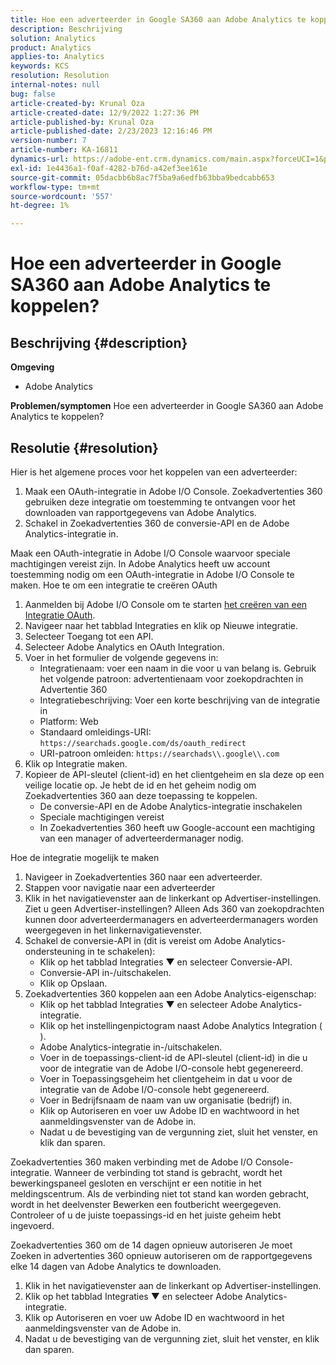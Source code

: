 ```yaml
---
title: Hoe een adverteerder in Google SA360 aan Adobe Analytics te koppelen?
description: Beschrijving
solution: Analytics
product: Analytics
applies-to: Analytics
keywords: KCS
resolution: Resolution
internal-notes: null
bug: false
article-created-by: Krunal Oza
article-created-date: 12/9/2022 1:27:36 PM
article-published-by: Krunal Oza
article-published-date: 2/23/2023 12:16:46 PM
version-number: 7
article-number: KA-16811
dynamics-url: https://adobe-ent.crm.dynamics.com/main.aspx?forceUCI=1&pagetype=entityrecord&etn=knowledgearticle&id=1c9ce939-c577-ed11-81aa-6045bd006149
exl-id: 1e4436a1-f0af-4282-b76d-a42ef3ee161e
source-git-commit: 05dacbb6b8ac7f5ba9a6edfb63bba9bedcabb653
workflow-type: tm+mt
source-wordcount: '557'
ht-degree: 1%

---
```


# Hoe een adverteerder in Google SA360 aan Adobe Analytics te koppelen?

## Beschrijving {#description}

<b>Omgeving</b>
- Adobe Analytics



<b>Problemen/symptomen</b>
Hoe een adverteerder in Google SA360 aan Adobe Analytics te koppelen?


## Resolutie {#resolution}


Hier is het algemene proces voor het koppelen van een adverteerder:

1. Maak een OAuth-integratie in Adobe I/O Console. Zoekadvertenties 360 gebruiken deze integratie om toestemming te ontvangen voor het downloaden van rapportgegevens van Adobe Analytics.
2. Schakel in Zoekadvertenties 360 de conversie-API en de Adobe Analytics-integratie in.


Maak een OAuth-integratie in Adobe I/O Console waarvoor speciale machtigingen vereist zijn. In Adobe Analytics heeft uw account toestemming nodig om een OAuth-integratie in Adobe I/O Console te maken. Hoe te om een integratie te creëren OAuth

1. Aanmelden bij Adobe I/O Console om te starten [het creëren van een Integratie OAuth](https://developer.adobe.com/developer-console/docs/guides/#!AdobeDocs/adobeio-auth/master/AuthenticationOverview/OAuthIntegration.md).
2. Navigeer naar het tabblad Integraties en klik op Nieuwe integratie.
3. Selecteer Toegang tot een API.
4. Selecteer Adobe Analytics en OAuth Integration.
5. Voer in het formulier de volgende gegevens in:
   - Integratienaam: voer een naam in die voor u van belang is. Gebruik het volgende patroon: advertentienaam voor zoekopdrachten in Advertentie 360
   - Integratiebeschrijving: Voer een korte beschrijving van de integratie in
   - Platform: Web
   - Standaard omleidings-URI: `https://searchads.google.com/ds/oauth_redirect`
   - URI-patroon omleiden: `https://searchads\\.google\\.com`
6. Klik op Integratie maken.
7. Kopieer de API-sleutel (client-id) en het clientgeheim en sla deze op een veilige locatie op. Je hebt de id en het geheim nodig om Zoekadvertenties 360 aan deze toepassing te koppelen.
   - De conversie-API en de Adobe Analytics-integratie inschakelen
   - Speciale machtigingen vereist
   - In Zoekadvertenties 360 heeft uw Google-account een machtiging van een manager of adverteerdermanager nodig.


Hoe de integratie mogelijk te maken

1. Navigeer in Zoekadvertenties 360 naar een adverteerder.
2. Stappen voor navigatie naar een adverteerder
3. Klik in het navigatievenster aan de linkerkant op Advertiser-instellingen.    Ziet u geen Advertiser-instellingen? Alleen Ads 360 van zoekopdrachten kunnen door adverteerdermanagers en adverteerdermanagers worden weergegeven in het linkernavigatievenster.
4. Schakel de conversie-API in (dit is vereist om Adobe Analytics-ondersteuning in te schakelen):
   - Klik op het tabblad Integraties ▼ en selecteer Conversie-API.
   - Conversie-API in-/uitschakelen.
   - Klik op Opslaan.
5. Zoekadvertenties 360 koppelen aan een Adobe Analytics-eigenschap:
   - Klik op het tabblad Integraties ▼ en selecteer Adobe Analytics-integratie.
   - Klik op het instellingenpictogram naast Adobe Analytics Integration ( ).
   - Adobe Analytics-integratie in-/uitschakelen.
   - Voer in de toepassings-client-id de API-sleutel (client-id) in die u voor de integratie van de Adobe I/O-console hebt gegenereerd.
   - Voer in Toepassingsgeheim het clientgeheim in dat u voor de integratie van de Adobe I/O-console hebt gegenereerd.
   - Voer in Bedrijfsnaam de naam van uw organisatie (bedrijf) in.
   - Klik op Autoriseren en voer uw Adobe ID en wachtwoord in het aanmeldingsvenster van de Adobe in.
   - Nadat u de bevestiging van de vergunning ziet, sluit het venster, en klik dan sparen.


Zoekadvertenties 360 maken verbinding met de Adobe I/O Console-integratie. Wanneer de verbinding tot stand is gebracht, wordt het bewerkingspaneel gesloten en verschijnt er een notitie in het meldingscentrum. Als de verbinding niet tot stand kan worden gebracht, wordt in het deelvenster Bewerken een foutbericht weergegeven. Controleer of u de juiste toepassings-id en het juiste geheim hebt ingevoerd.

Zoekadvertenties 360 om de 14 dagen opnieuw autoriseren Je moet Zoeken in advertenties 360 opnieuw autoriseren om de rapportgegevens elke 14 dagen van Adobe Analytics te downloaden.

1. Klik in het navigatievenster aan de linkerkant op Advertiser-instellingen.
2. Klik op het tabblad Integraties ▼ en selecteer Adobe Analytics-integratie.
3. Klik op Autoriseren en voer uw Adobe ID en wachtwoord in het aanmeldingsvenster van de Adobe in.
4. Nadat u de bevestiging van de vergunning ziet, sluit het venster, en klik dan sparen.
